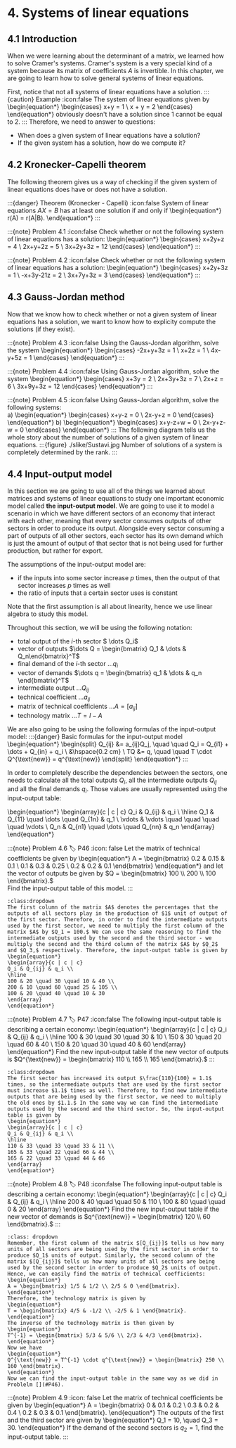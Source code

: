 # 4. Systems of linear equations

## 4.1 Introduction
When we were learning about the determinant of a matrix, we learned how to solve Cramer's systems. Cramer's system is a very special kind of a system because its matrix of coefficients $A$ is invertible. In this chapter, we are going to learn how to solve general systems of linear equations.

First, notice that not all systems of linear equations have a solution.
:::{caution} Example
:icon:false
The system of linear equations given by 
\begin{equation*} 
\begin{cases} x+y = 1 \\ x + y = 2 \end{cases} 
\end{equation*} 
obviously doesn't have a solution since $1$ cannot be equal to $2$.
:::
Therefore, we need to answer to questions:
- When does a given system of linear equations have a solution?
- If the given system has a solution, how do we compute it?

## 4.2 Kronecker-Capelli theorem
The following theorem gives us a way of checking if the given system of linear equations does have or does not have a solution.

:::{danger} Theorem (Kronecker - Capelli)
:icon:false
System of linear equations $AX = B$ has at least one solution if and only if 
\begin{equation*}
r(A) = r(A|B).
\end{equation*}
:::

:::{note} Problem 4.1
:icon:false
Check whether or not the following system of linear equations has a solution:
\begin{equation*}
\begin{cases}
x+2y+z = 4 \\ 2x+y+2z = 5 \\ 3x+2y+3z = 12
\end{cases}
\end{equation*}
:::

:::{note} Problem 4.2
:icon:false
Check whether or not the following system of linear equations has a solution:
\begin{equation*}
\begin{cases}
x+2y+3z = 1 \\ -x+3y-21z = 2 \\ 3x+7y+3z = 3
\end{cases}
\end{equation*}
:::

## 4.3 Gauss-Jordan method
Now that we know how to check whether or not a given system of linear equations has a solution, we want to know how to explicity compute the solutions (if they exist).

:::{note} Problem 4.3
:icon:false
Using the Gauss-Jordan algorithm, solve the system
\begin{equation*}
\begin{cases}
-2x+y+3z = 1 \\
x+2z = 1 \\
4x-y+5z = 1
\end{cases}
\end{equation*}
:::

:::{note} Problem 4.4
:icon:false
Using Gauss-Jordan algorithm, solve the system
\begin{equation*}
\begin{cases}
x+3y = 2 \\
2x+3y+3z = 7 \\
2x+z = 6 \\
3x+9y+3z = 12
\end{cases}
\end{equation*}
:::

:::{note} Problem 4.5
:icon:false
Using Gauss-Jordan algorithm, solve the following systems: \
a)
\begin{equation*} 
\begin{cases}
x+y-z = 0 \\ 2x-y+z = 0
\end{cases}
\end{equation*}
b) 
\begin{equation*}
\begin{cases}
x+y-z+w = 0 \\ 2x-y+z-w = 0
\end{cases}
\end{equation*}
:::
The following diagram tells us the whole story about the number of solutions of a given system of linear equations.
:::{figure} ./slike/Sustavi.jpg
Number of solutions of a system is completely determined by the rank.
:::

## 4.4 Input-output model
In this section we are going to use all of the things we learned about matrices and systems of linear equations to study one important economic model called **the input-output model**. We are going to use it to model a scenario in which we have different sectors of an economy that interact with each other, meaning that every sector consumes outputs of other sectors in order to produce its output. Alongside every sector consuming a part of outputs of all other sectors, each sector has its own demand which is just the amount of output of that sector that is not being used for further production, but rather for export.

The assumptions of the input-output model are:
- if the inputs into some sector increase $p$ times, then the output of that sector increases $p$ times as well
- the ratio of inputs that a certain sector uses is constant

Note that the first assumption is all about linearity, hence we use linear algebra to study this model.

Throughout this section, we will be using the following notation:
- total output of the $i$-th sector $ \dots Q_i$
- vector of outputs $\dots Q = \begin{bmatrix} Q_1 & \dots & Q_n\end{bmatrix}^T$
- final demand of the $i$-th sector $\dots q_i$
- vector of demands $\dots q = \begin{bmatrix} q_1 & \dots & q_n \end{bmatrix}^T$
- intermediate output $\dots Q_{ij}$
- technical coefficient $\dots a_{ij}$
- matrix of technical coefficients $\dots A = [a_{ij}]$
- technology matrix $\dots T = I - A$

We are also going to be using the following formulas of the input-output model:
:::{danger} Basic formulas for the input-output model
\begin{equation*}
\begin{split}
Q_{ij} &= a_{ij}Q_j, \quad \quad Q_i = Q_{i1} + \dots + Q_{in} + q_i \\
&\hspace{0.2 cm} \\
TQ &= q, \quad \quad T \cdot Q^{\text{new}} = q^{\text{new}}
\end{split}
\end{equation*}
:::

In order to completely describe the dependencies between the sectors, one needs to calculate all the total outputs $Q_i,$ all the intermediate outputs $Q_{ij}$ and all the final demands $q_i.$ Those values are usually represented using the input-output table:

\begin{equation*}
\begin{array}{c | c | c}
Q_i & Q_{ij} & q_i \\
\hline
Q_1 & Q_{11} \quad \dots \quad Q_{1n} & q_1 \\
\vdots & \vdots \quad \quad \quad \quad \vdots \\
Q_n & Q_{n1} \quad \dots \quad Q_{nn} & q_n
\end{array}
\end{equation*}

:::{note} Problem 4.6
:label: P46
:icon: false
Let the matrix of technical coefficients be given by 
\begin{equation*}
A = \begin{bmatrix} 0.2 & 0.15 & 0.1 \\ 0.1 & 0.3 & 0.25 \\ 0.2 & 0.2 & 0.1 \end{bmatrix}
\end{equation*}
and let the vector of outputs be given by $Q = \begin{bmatrix} 100 \\ 200 \\ 100 \end{bmatrix}.$ \
Find the input-output table of this model.
:::

````{solution} P46
:class:dropdown
The first column of the matrix $A$ denotes the percentages that the outputs of all sectors play in the production of $1$ unit of output of the first sector. Therefore, in order to find the intermediate outputs used by the first sector, we need to multiply the first column of the matrix $A$ by $Q_1 = 100.$ We can use the same reasoning to find the intermediate outputs used by the second and the third sector - we multiply the second and the third column of the matrix $A$ by $Q_2$ and $Q_3,$ respectively. Therefore, the input-output table is given by
\begin{equation*}
\begin{array}{c | c | c}
Q_i & Q_{ij} & q_i \\
\hline 
100 & 20 \quad 30 \quad 10 & 40 \\
200 & 10 \quad 60 \quad 25 & 105 \\
100 & 20 \quad 40 \quad 10 & 30
\end{array}
\end{equation*}
````

:::{note} Problem 4.7
:label: P47
:icon:false
The following input-output table is describing a certain economy:
\begin{equation*}
\begin{array}{c | c | c} 
Q_i & Q_{ij} & q_i \\ 
\hline 
100 & 30 \quad 30 \quad 30 & 10 \\ 
150 & 30 \quad 20 \quad 60 & 40 \\
150 & 20 \quad 30 \quad 40 & 60
\end{array}
\end{equation*}
Find the new input-output table if the new vector of outputs is $Q^{\text{new}} = \begin{bmatrix} 110 \\ 165 \\ 165 \end{bmatrix}.$
:::

````{solution} P47
:class:dropdown
The first sector has increased its output $\frac{110}{100} = 1.1$ times, so the intermediate outputs that are used by the first sector must increase $1.1$ times as well. Therefore, to find new intermediate outputs that are being used by the first sector, we need to multiply the old ones by $1.1.$ In the same way we can find the intermediate outputs used by the second and the third sector. So, the input-output table is given by
\begin{equation*}
\begin{array}{c | c | c}
Q_i & Q_{ij} & q_i \\
\hline 
110 & 33 \quad 33 \quad 33 & 11 \\
165 & 33 \quad 22 \quad 66 & 44 \\
165 & 22 \quad 33 \quad 44 & 66
\end{array}
\end{equation*}
````

:::{note} Problem 4.8
:label: P48
:icon:false
The following input-output table is describing a certain economy:
\begin{equation*}
\begin{array}{c | c | c}
Q_i & Q_{ij} & q_i \\
\hline
200 & 40 \quad \quad 50 & 110 \\
100 & 80 \quad \quad 0 & 20
\end{array}
\end{equation*}
Find the new input-output table if the new vector of demands is $q^{\text{new}} = \begin{bmatrix} 120 \\ 60 \end{bmatrix}.$
:::

````{solution} P48
:class: dropdown
Remember, the first column of the matrix $[Q_{ij}]$ tells us how many units of all sectors are being used by the first sector in order to produce $Q_1$ units of output. Similarly, the second column of the matrix $[Q_{ij}]$ tells us how many units of all sectors are being used by the second sector in order to produce $Q_2$ units of output. Hence, we can easily find the matrix of technical coefficients:
\begin{equation*}
A = \begin{bmatrix} 1/5 & 1/2 \\ 2/5 & 0 \end{bmatrix}.
\end{equation*}
Therefore, the technology matrix is given by 
\begin{equation*}
T = \begin{bmatrix} 4/5 & -1/2 \\ -2/5 & 1 \end{bmatrix}.
\end{equation*}
The inverse of the technology matrix is then given by
\begin{equation*}
T^{-1} = \begin{bmatrix} 5/3 & 5/6 \\ 2/3 & 4/3 \end{bmatrix}.
\end{equation*}
Now we have
\begin{equation*}
Q^{\text{new}} = T^{-1} \cdot q^{\text{new}} = \begin{bmatrix} 250 \\ 160 \end{bmatrix}.
\end{equation*}
Now we can find the input-output table in the same way as we did in Problelm [](#P46).
````

:::{note} Problem 4.9
:icon: false
Let the matrix of technical coefficients be given by 
\begin{equation*}
A = \begin{bmatrix} 0 & 0.1 & 0.2 \\ 0.3 & 0.2 & 0.4 \\ 0.2 & 0.3 & 0.1 \end{bmatrix}.
\end{equation*}
The outputs of the first and the third sector are given by 
\begin{equation*}
Q_1 = 10, \quad Q_3 = 30.
\end{equation*}
If the demand of the second sectors is $q_2 = 1,$ find the input-output table.
:::